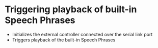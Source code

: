 # Triggering playback of built-in Speech Phrases

- Initializes the external controller connected over the serial link port
- Triggers playback of the built-in Speech Phrases


